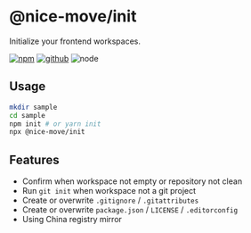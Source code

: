 # @nice-move/init

Initialize your frontend workspaces.

[![npm][npm-badge]][npm-url]
[![github][github-badge]][github-url]
![node][node-badge]

[npm-url]: https://www.npmjs.com/package/@nice-move/init
[npm-badge]: https://img.shields.io/npm/v/@nice-move/init.svg?style=flat-square&logo=npm
[github-url]: https://github.com/airkro/nice-move/tree/master/packages/init
[github-badge]: https://img.shields.io/npm/l/@nice-move/init.svg?style=flat-square&colorB=blue&logo=github
[node-badge]: https://img.shields.io/node/v/@nice-move/init.svg?style=flat-square&colorB=green&logo=node.js

## Usage

```bash
mkdir sample
cd sample
npm init # or yarn init
npx @nice-move/init
```

## Features

- Confirm when workspace not empty or repository not clean
- Run `git init` when workspace not a git project
- Create or overwrite `.gitignore` / `.gitattributes`
- Create or overwrite `package.json` / `LICENSE` / `.editorconfig`
- Using China registry mirror
